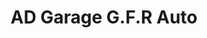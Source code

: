 ---
title: "AD Garage G.F.R Auto"
url: /saint-symphorien-sur-coise/ad-garage-g-f-r-auto/
shop: réparation de voitures
---